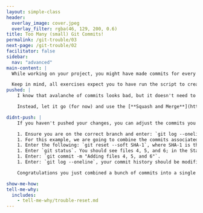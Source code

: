 ```yaml
---
layout: simple-class
header:
  overlay_image: cover.jpeg
  overlay_filter: rgba(46, 129, 200, 0.6)
title: Too Many (small) Git Commits!
permalink: /git-trouble/03
next-page: /git-trouble/02
facilitator: false
sidebar:
  nav: "advanced"
main-content: |
  While working on your project, you might have made commits for every little change and created a commit history that looks more like an avalanche of information as opposed to a succinct list of the changes.

  Keep in mind, all exercises expect you to have run the script to create files using the scripts found on the [Set Up Your Environment](/on-demand/git-trouble/01) page.
pushed: |
    I know that avalanche of commits looks bad, but it doesn't need to be permanent. A lot of people unintentionally create problems by trying to use Git to fix something that has already been pushed to the remote.

    Instead, let it go (for now) and use the [**Squash and Merge**](https://help.github.com/articles/merging-a-pull-request/#merging-a-pull-request-using-the-web-interface) option when you are ready to merge the pull request. This will reduce that avalanche of commits down to a single snowflake on master!   

didnt-push: |
    If you haven't pushed your changes, you can adjust the commits you created without worrying about causing problems for other collaborators:

    1. Ensure you are on the correct branch and enter: `git log --oneline`.
    1. For this example, we are going to combine the commits associated with the addition of files 4, 5, and 6. So identify the SHA-1 associated with the commit for **adding file 3**.
    1. Enter the following: `git reset --soft SHA-1`, where SHA-1 is the SHA-1 associated with the `adding file 3` commit.
    1. Enter `git status`. You should see files 4, 5, and 6; in the Staging Area (aka ready to be committed).
    1. Enter: `git commit -m "Adding files 4, 5, and 6"`.
    1. Enter: `git log --oneline`, your commit history should be modified.

    Congratulations you just combined a bunch of commits into a single commit! Now, none of the other collaborators will know that you made **way** too many commits!

show-me-how:
tell-me-why:
  includes:
    - tell-me-why/trouble-reset.md
---
```

